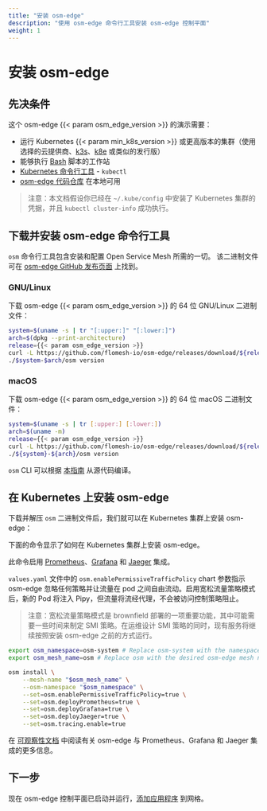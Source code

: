 ```yaml
---
title: "安装 osm-edge"
description: "使用 osm-edge 命令行工具安装 osm-edge 控制平面"
weight: 1
---
```


# 安装 osm-edge

## 先决条件

这个 osm-edge {{< param osm_edge_version >}} 的演示需要：
  - 运行 Kubernetes {{< param min_k8s_version >}} 或更高版本的集群（使用选择的云提供商、[k3s](https://k3s.io)、[k8e](https://getk8e.com) 或类似的发行版）
  - 能够执行 [Bash](https://en.wikipedia.org/wiki/Bash_(Unix_shell)) 脚本的工作站
  - [Kubernetes 命令行工具](https://kubernetes.io/docs/tasks/tools/#kubectl) - `kubectl`
  - [osm-edge 代码仓库](https://github.com/flomesh-io/osm-edge) 在本地可用
  
> 注意：本文档假设你已经在 `~/.kube/config` 中安装了 Kubernetes 集群的凭据，并且 `kubectl cluster-info` 成功执行。

## 下载并安装 osm-edge 命令行工具

`osm` 命令行工具包含安装和配置 Open Service Mesh 所需的一切。
该二进制文件可在 [osm-edge GitHub 发布页面](https://github.com/flomesh-io/osm-edge/releases) 上找到。

### GNU/Linux

下载 osm-edge {{< param osm_edge_version >}} 的 64 位 GNU/Linux 二进制文件：

```bash
system=$(uname -s | tr "[:upper:]" "[:lower:]")
arch=$(dpkg --print-architecture)
release={{< param osm_edge_version >}}
curl -L https://github.com/flomesh-io/osm-edge/releases/download/${release}/osm-edge-${release}-${system}-${arch}.tar.gz | tar -vxzf -
./$system-$arch/osm version
```

### macOS

下载 osm-edge {{< param osm_edge_version >}} 的 64 位 macOS 二进制文件：

```bash
system=$(uname -s | tr [:upper:] [:lower:])
arch=$(uname -m)
release={{< param osm_edge_version >}}
curl -L https://github.com/flomesh-io/osm-edge/releases/download/${release}/osm-edge-${release}-${system}-${arch}.tar.gz | tar -vxzf -
./${system}-${arch}/osm version
```

`osm` CLI 可以根据 [本指南](/docs/guides/cli) 从源代码编译。

## 在 Kubernetes 上安装 osm-edge

下载并解压 `osm` 二进制文件后，我们就可以在 Kubernetes 集群上安装 osm-edge：

下面的命令显示了如何在 Kubernetes 集群上安装 osm-edge。

此命令启用 [Prometheus](https://github.com/prometheus/prometheus)、[Grafana](https://github.com/grafana/grafana) 和 [Jaeger](https://github.com/jaegertracing/jaeger) 集成。

`values.yaml` 文件中的 `osm.enablePermissiveTrafficPolicy` chart 参数指示 osm-edge 忽略任何策略并让流量在 pod 之间自由流动。启用宽松流量策略模式后，新的 Pod 将注入 Pipy，但流量将流经代理，不会被访问控制策略阻止。

> 注意：宽松流量策略模式是 brownfield 部署的一项重要功能，其中可能需要一些时间来制定 SMI 策略。在运维设计 SMI 策略的同时，现有服务将继续按照安装 osm-edge 之前的方式运行。

```bash
export osm_namespace=osm-system # Replace osm-system with the namespace where osm-edge will be installed
export osm_mesh_name=osm # Replace osm with the desired osm-edge mesh name

osm install \
    --mesh-name "$osm_mesh_name" \
    --osm-namespace "$osm_namespace" \
    --set=osm.enablePermissiveTrafficPolicy=true \
    --set=osm.deployPrometheus=true \
    --set=osm.deployGrafana=true \
    --set=osm.deployJaeger=true \
    --set=osm.tracing.enable=true
```

在 [可观察性文档](/docs/guides/observability/) 中阅读有关 osm-edge 与 Prometheus、Grafana 和 Jaeger 集成的更多信息。

## 下一步

现在 osm-edge 控制平面已启动并运行，[添加应用程序](/docs/getting_started/install_apps/) 到网格。